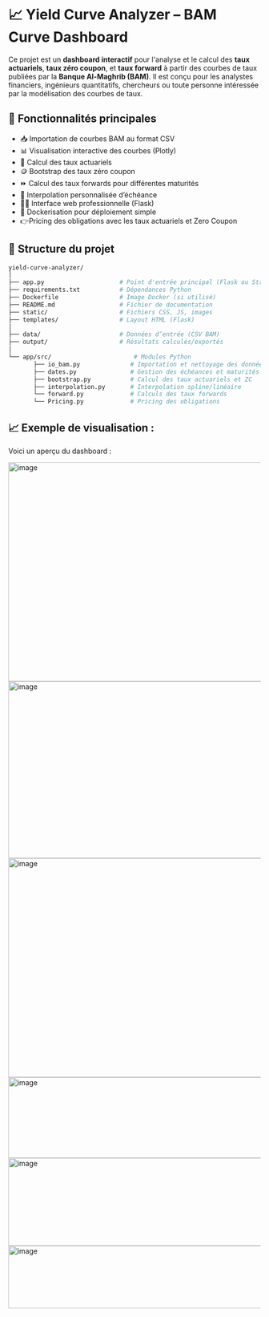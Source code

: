 # 📈 Yield Curve Analyzer – BAM Curve Dashboard

Ce projet est un **dashboard interactif** pour l'analyse et le calcul des **taux actuariels**, **taux zéro coupon**, et **taux forward** à partir des courbes de taux publiées par la **Banque Al-Maghrib (BAM)**. Il est conçu pour les analystes financiers, ingénieurs quantitatifs, chercheurs ou toute personne intéressée par la modélisation des courbes de taux.

## 🧰 Fonctionnalités principales

- 📥 Importation de courbes BAM au format CSV
- 📊 Visualisation interactive des courbes (Plotly)
- 🧮 Calcul des taux actuariels
- 🪙 Bootstrap des taux zéro coupon
- ⏩ Calcul des taux forwards pour différentes maturités
- 🧩 Interpolation personnalisée d’échéance
- 🧑‍💻 Interface web professionnelle (Flask)
- 🐳 Dockerisation pour déploiement simple
- 👉Pricing des obligations avec les taux actuariels et Zero Coupon 

## 📂 Structure du projet

```bash
yield-curve-analyzer/
│
├── app.py                     # Point d'entrée principal (Flask ou Streamlit)
├── requirements.txt           # Dépendances Python
├── Dockerfile                 # Image Docker (si utilisé)
├── README.md                  # Fichier de documentation
├── static/                    # Fichiers CSS, JS, images
├── templates/                 # Layout HTML (Flask)
│
├── data/                      # Données d’entrée (CSV BAM)
├── output/                    # Résultats calculés/exportés
│
└── app/src/                       # Modules Python
       ├── io_bam.py              # Importation et nettoyage des données BAM
       ├── dates.py               # Gestion des échéances et maturités
       ├── bootstrap.py           # Calcul des taux actuariels et ZC
       ├── interpolation.py       # Interpolation spline/linéaire
       └── forward.py             # Calculs des taux forwards
       └── Pricing.py             # Pricing des obligations
```

## 📈 Exemple de visualisation :
Voici un aperçu du dashboard :

<img width="959" height="437" alt="image" src="https://github.com/user-attachments/assets/dfc1ab4c-178d-413e-b24e-6e251804a27c" />
<img width="954" height="353" alt="image" src="https://github.com/user-attachments/assets/4e2d3dd8-3087-4332-8c97-f28f357fdcef" />
<img width="959" height="437" alt="image" src="https://github.com/user-attachments/assets/3862a5ba-90cf-4e23-9639-9f1b212f5bbb" />
<img width="953" height="161" alt="image" src="https://github.com/user-attachments/assets/09c57783-2b94-445f-97e0-541e18f1f9cf" />
<img width="959" height="175" alt="image" src="https://github.com/user-attachments/assets/c4d7518a-bcea-44cf-868b-b7c64a06c2a6" />
<img width="948" height="125" alt="image" src="https://github.com/user-attachments/assets/767fb933-798d-4768-972f-91d535d28aa8" />





